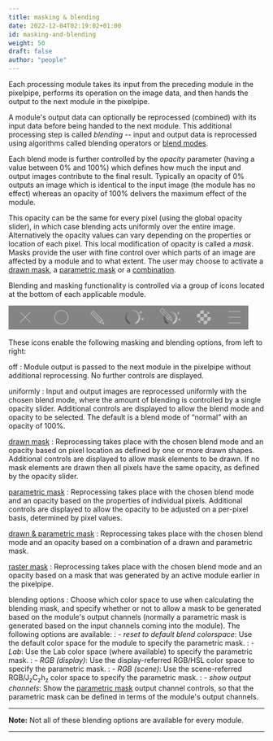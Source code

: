 ```yaml
---
title: masking & blending
date: 2022-12-04T02:19:02+01:00
id: masking-and-blending
weight: 50
draft: false
author: "people"
---
```

Each processing module takes its input from the preceding module in the pixelpipe, performs its operation on the image data, and then hands the output to the next module in the pixelpipe.

A module's output data can optionally be reprocessed (combined) with its input data before being handed to the next module. This additional processing step is called _blending_ -- input and output data is reprocessed using algorithms called blending operators or [blend modes](./blend-modes.md).

Each blend mode is further controlled by the _opacity_ parameter (having a value between 0% and 100%) which defines how much the input and output images contribute to the final result. Typically an opacity of 0% outputs an image which is identical to the input image (the module has no effect) whereas an opacity of 100% delivers the maximum effect of the module.

This opacity can be the same for every pixel (using the global opacity slider), in which case blending acts uniformly over the entire image. Alternatively the opacity values can vary depending on the properties or location of each pixel. This local modification of opacity is called a _mask_. Masks provide the user with fine control over which parts of an image are affected by a module and to what extent. The user may choose to activate a [drawn mask](./masks/drawn.md), a [parametric mask](./masks/parametric.md) or a [combination](./masks/drawn-and-parametric.md).

Blending and masking functionality is controlled via a group of icons located at the bottom of each applicable module.

![mask & blend options](mask-blend-options.png#w33)

These icons enable the following masking and blending options, from left to right:

off
: Module output is passed to the next module in the pixelpipe without additional reprocessing. No further controls are displayed.

uniformly
: Input and output images are reprocessed uniformly with the chosen blend mode, where the amount of blending is controlled by a single opacity slider. Additional controls are displayed to allow the blend mode and opacity to be selected. The default is a blend mode of “normal” with an opacity of 100%.

[drawn mask](./masks/drawn.md)
: Reprocessing takes place with the chosen blend mode and an opacity based on pixel location as defined by one or more drawn shapes. Additional controls are displayed to allow mask elements to be drawn. If no mask elements are drawn then all pixels have the same opacity, as defined by the opacity slider.

[parametric mask](./masks/parametric.md)
: Reprocessing takes place with the chosen blend mode and an opacity based on the properties of individual pixels. Additional controls are displayed to allow the opacity to be adjusted on a per-pixel basis, determined by pixel values.

[drawn & parametric mask](./masks/drawn-and-parametric.md)
: Reprocessing takes place with the chosen blend mode and an opacity based on a combination of a drawn and parametric mask.

[raster mask](./masks/raster.md)
: Reprocessing takes place with the chosen blend mode and an opacity based on a mask that was generated by an active module earlier in the pixelpipe.

blending options
: Choose which color space to use when calculating the blending mask, and specify whether or not to allow a mask to be generated based on the module's output channels (normally a parametric mask is generated based on the input channels coming into the module). The following options are available:
: - _reset to default blend colorspace_: Use the default color space for the module to specify the parametric mask.
: - _Lab_: Use the Lab color space (where available) to specify the parametric mask.
: - _RGB (display)_: Use the display-referred RGB/HSL color space to specify the parametric mask.
: - _RGB (scene)_: Use the scene-referred RGB/J<sub>z</sub>C<sub>z</sub>h<sub>z</sub> color space to specify the parametric mask.
: - _show output channels_: Show the [parametric mask](./masks/parametric.md) output channel controls, so that the parametric mask can be defined in terms of the module's output channels.

---

**Note:** Not all of these blending options are available for every module.

---
